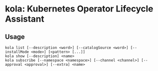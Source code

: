 # kola: Kubernetes Operator Lifecycle Assistant

## Usage

```
kola list [--description <word>] [--catalogSource <word>] [--installMode <mode>] [<pattern> [...]]
kola show [--description] <name>
kola subscribe [--namespace <namespace>] [--channel <channel>] [--approval <approval>] [--extra] <name>
```
